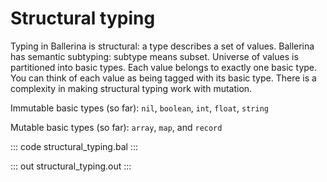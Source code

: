 # Structural typing

Typing in Ballerina is structural: a type describes a set of values. Ballerina has semantic subtyping:
subtype means subset. Universe of values is partitioned into basic types. Each value belongs to
exactly one basic type. You can think of each value as being tagged with its basic type.
There is a complexity in making structural typing work with mutation. 

Immutable basic types (so far): `nil`, `boolean`, `int`, `float`, `string` 

Mutable basic types (so far): `array`, `map`, and `record`

::: code structural_typing.bal :::

::: out structural_typing.out :::